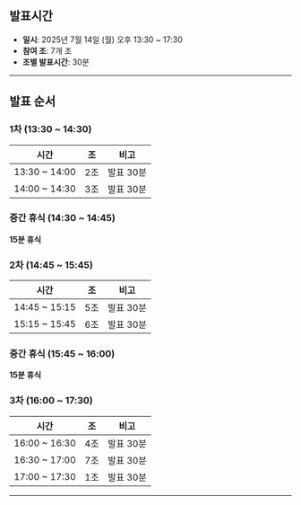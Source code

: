 
## 발표시간
- **일시**: 2025년 7월 14일 (월) 오후 13:30 ~ 17:30
- **참여 조**: 7개 조
- **조별 발표시간**: 30분

---

## 발표 순서

### **1차** (13:30 ~ 14:30)
| 시간 | 조 | 비고 |
|------|----|----|
| 13:30 ~ 14:00 | 2조 | 발표 30분 |
| 14:00 ~ 14:30 | 3조 | 발표 30분 |

### 중간 휴식 (14:30 ~ 14:45)
**15분 휴식**

### **2차** (14:45 ~ 15:45)
| 시간 | 조 | 비고 |
|------|----|----|
| 14:45 ~ 15:15 | 5조 | 발표 30분 |
| 15:15 ~ 15:45 | 6조 | 발표 30분 |

### 중간 휴식 (15:45 ~ 16:00)
**15분 휴식**


### **3차** (16:00 ~ 17:30)
| 시간 | 조 | 비고 |
|------|----|----|
| 16:00 ~ 16:30 | 4조 | 발표 30분 |
| 16:30 ~ 17:00 | 7조 | 발표 30분 |
| 17:00 ~ 17:30 | 1조 | 발표 30분 |

---


